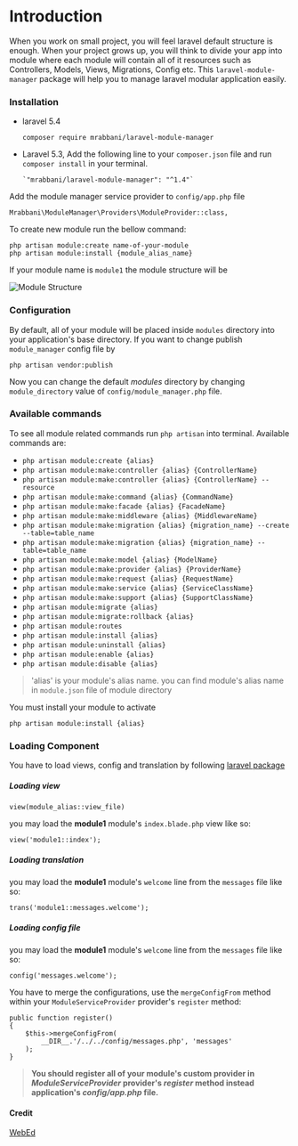 # Introduction
When you work on small project, you will feel laravel default structure 
is enough. When your project grows up, you will think to divide 
your app into  module where each module will contain all of it resources
such as Controllers, Models, Views, Migrations, Config etc. This `laravel-module-manager` 
package will help you to manage laravel modular application easily.

### Installation

- laravel 5.4

    `composer require mrabbani/laravel-module-manager`

- Laravel 5.3, Add the following line to your `composer.json` file and run `composer install` in your terminal. 

      `"mrabbani/laravel-module-manager": "^1.4"`

Add the module manager service provider to `config/app.php` file

`Mrabbani\ModuleManager\Providers\ModuleProvider::class,`

To create new module run the bellow command:

    php artisan module:create name-of-your-module
    php artisan module:install {module_alias_name}
    

If your module name is `module1` the module structure will be

![Module Structure](https://mrabbani.github.io/public/images/module_structure.png "Module Structure")

### Configuration 

By default, all of your module will be placed inside `modules` directory
into your application's base directory. If you want to change publish 
`module_manager` config file by

`php artisan vendor:publish`

Now you can change the default *modules* directory by changing 
`module_directory` value of `config/module_manager.php` file.

### Available commands

To see all module related commands run `php artisan` into terminal.
Available commands are:

- `php artisan module:create {alias}`
- `php artisan module:make:controller {alias} {ControllerName}`
- `php artisan module:make:controller {alias} {ControllerName} --resource`
- `php artisan module:make:command {alias} {CommandName}`
- `php artisan module:make:facade {alias} {FacadeName}`
- `php artisan module:make:middleware {alias} {MiddlewareName}`
- `php artisan module:make:migration {alias} {migration_name} --create --table=table_name`
- `php artisan module:make:migration {alias} {migration_name} --table=table_name`
- `php artisan module:make:model {alias} {ModelName}`
- `php artisan module:make:provider {alias} {ProviderName}`
- `php artisan module:make:request {alias} {RequestName}`
- `php artisan module:make:service {alias} {ServiceClassName}`
- `php artisan module:make:support {alias} {SupportClassName}`
- `php artisan module:migrate {alias}`
- `php artisan module:migrate:rollback {alias}`
- `php artisan module:routes`
- `php artisan module:install {alias}`
- `php artisan module:uninstall {alias}`
- `php artisan module:enable {alias}`
- `php artisan module:disable {alias}`

> 'alias' is your module's alias name. you can find module's alias name in `module.json` file of module directory

You must install your module to activate 

``php artisan module:install {alias}``

### Loading Component
You have to load views, config and translation by following [laravel package](https://laravel.com/docs/5.3/packages#resources) 

##### Loading view 

    view(module_alias::view_file)

you may load the **module1** module's `index.blade.php` view like so:

    view('module1::index');


##### Loading translation

you may load the **module1** module's `welcome` line from the `messages` file like so:

    trans('module1::messages.welcome');
##### Loading config file

you may load the **module1** module's `welcome` line from the `messages` file like so:

`config('messages.welcome');`


You have to merge the configurations, use the `mergeConfigFrom` method within your `ModuleServiceProvider` provider's `register` method:
    
    public function register()
    {
        $this->mergeConfigFrom(
            __DIR__.'/../../config/messages.php', 'messages'
        );
    }


>**You should register all of your module's custom provider in *ModuleServiceProvider* provider's *register* method instead application's *config/app.php* file.**


#### Credit 
[WebEd](https://github.com/sgsoft-studio/webed)
